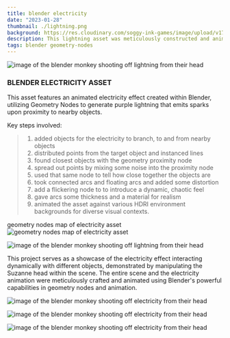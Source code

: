 ```yaml
---
title: blender electricity
date: "2023-01-28"
thumbnail: ./lightning.png
background: https://res.cloudinary.com/soggy-ink-games/image/upload/v1709873090/portfolio/blender-ian.png
description: This lightning asset was meticulously constructed and animated using Blender's Geometry Nodes, showcasing an intricate and dynamic lightning effect.
tags: blender geometry-nodes
---
```


![image of the blender monkey shooting off lightning from their head](https://res.cloudinary.com/soggy-ink-games/image/upload/v1675308134/portfolio/0001-0230_s1ewe7.gif)

### BLENDER ELECTRICITY ASSET

This asset features an animated electricity effect created within Blender, utilizing Geometry Nodes to generate purple lightning that emits sparks upon proximity to nearby objects.

Key steps involved:

> 1. added objects for the electricity to branch, to and from nearby objects
> 2. distributed points from the target object and instanced lines
> 3. found closest objects with the geometry proximity node
> 4. spread out points by mixing some noise into the proximity node
> 5. used that same node to tell how close together the objects are
> 6. took connected arcs and floating arcs and added some distortion
> 7. add a flickering node to to introduce a dynamic, chaotic feel
> 8. gave arcs some thickness and a material for realism
> 9. animated the asset against various HDRI environment backgrounds for diverse visual contexts.

<div class="kg-card kg-image-card kg-width-wide">

geometry nodes map of electricity asset
![geometry nodes map of electricity asset](https://res.cloudinary.com/soggy-ink-games/image/upload/v1675308408/portfolio/geometrynodes_pgznu8.png)

</div>

<div class="kg-card kg-image-card kg-width-wide">

![image of the blender monkey shooting off lightning from their head](./scene.gif)

This project serves as a showcase of the electricity effect interacting dynamically with different objects, demonstrated by manipulating the Suzanne head within the scene. The entire scene and the electricity animation were meticulously crafted and animated using Blender's powerful capabilities in geometry nodes and animation.

</div>

![image of the blender monkey shooting off electricity from their head](https://res.cloudinary.com/soggy-ink-games/image/upload/v1675597915/portfolio/ocean_bkak28.png)

![image of the blender monkey shooting off electricity from their head](https://res.cloudinary.com/soggy-ink-games/image/upload/v1675597908/portfolio/milkyway_uwmlpc.png)

![image of the blender monkey shooting off electricity from their head](https://res.cloudinary.com/soggy-ink-games/image/upload/v1675738898/portfolio/house_ks9kjb.jpg)
